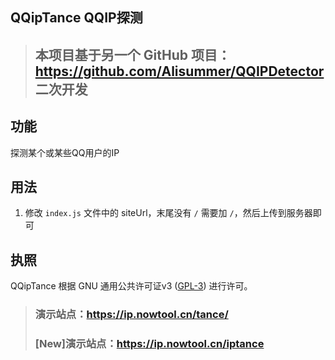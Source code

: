 ## QQipTance QQIP探测
> ## 本项目基于另一个 GitHub 项目：https://github.com/Alisummer/QQIPDetector 二次开发

## 功能
探测某个或某些QQ用户的IP

## 用法
1. 修改 `index.js` 文件中的 siteUrl，末尾没有 `/` 需要加 `/`，然后上传到服务器即可

## 执照
QQipTance 根据 GNU 通用公共许可证v3 (<a href="http://www.gnu.org/copyleft/gpl.html" target="_blank">GPL-3</a>) 进行许可。


> ### 演示站点：<a href="https://ip.nowtool.cn/tance/" target="_blank">https://ip.nowtool.cn/tance/</a>
> ### [New]演示站点：<a href="https://ip.nowtool.cn/iptance/" target="_blank">https://ip.nowtool.cn/iptance</a>
